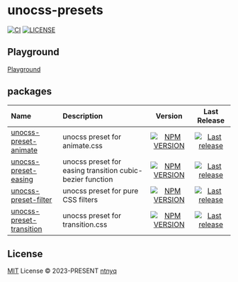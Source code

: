 # unocss-presets

[![CI](https://github.com/ntnyq/unocss-presets/workflows/CI/badge.svg)](https://github.com/ntnyq/unocss-presets/actions)
[![LICENSE](https://img.shields.io/github/license/ntnyq/unocss-presets.svg)](https://github.com/ntnyq/unocss-presets/blob/main/LICENSE)

## Playground

[Playground](https://unocss-presets.ntnyq.com)

## packages

<!-- packages -->

| Name                                                     | Description                                               |                                                             Version                                                             |                                                                                    Last Release                                                                                    |
| :------------------------------------------------------- | :-------------------------------------------------------- | :-----------------------------------------------------------------------------------------------------------------------------: | :--------------------------------------------------------------------------------------------------------------------------------------------------------------------------------: |
| [unocss-preset-animate](./packages/preset-animate)       | unocss preset for animate.css                             |    [![NPM VERSION](https://img.shields.io/npm/v/unocss-preset-animate)](https://www.npmjs.com/package/unocss-preset-animate)    |    [![Last release](https://img.shields.io/npm/last-update/unocss-preset-animate?label=Last%20release)](https://www.npmjs.com/package/unocss-preset-animate?activeTab=versions)    |
| [unocss-preset-easing](./packages/preset-easing)         | unocss preset for easing transition cubic-bezier function |     [![NPM VERSION](https://img.shields.io/npm/v/unocss-preset-easing)](https://www.npmjs.com/package/unocss-preset-easing)     |     [![Last release](https://img.shields.io/npm/last-update/unocss-preset-easing?label=Last%20release)](https://www.npmjs.com/package/unocss-preset-easing?activeTab=versions)     |
| [unocss-preset-filter](./packages/preset-filter)         | unocss preset for pure CSS filters                        |     [![NPM VERSION](https://img.shields.io/npm/v/unocss-preset-filter)](https://www.npmjs.com/package/unocss-preset-filter)     |     [![Last release](https://img.shields.io/npm/last-update/unocss-preset-filter?label=Last%20release)](https://www.npmjs.com/package/unocss-preset-filter?activeTab=versions)     |
| [unocss-preset-transition](./packages/preset-transition) | unocss preset for transition.css                          | [![NPM VERSION](https://img.shields.io/npm/v/unocss-preset-transition)](https://www.npmjs.com/package/unocss-preset-transition) | [![Last release](https://img.shields.io/npm/last-update/unocss-preset-transition?label=Last%20release)](https://www.npmjs.com/package/unocss-preset-transition?activeTab=versions) |

<!-- packages -->

## License

[MIT](./LICENSE) License © 2023-PRESENT [ntnyq](https://github.com/ntnyq)

